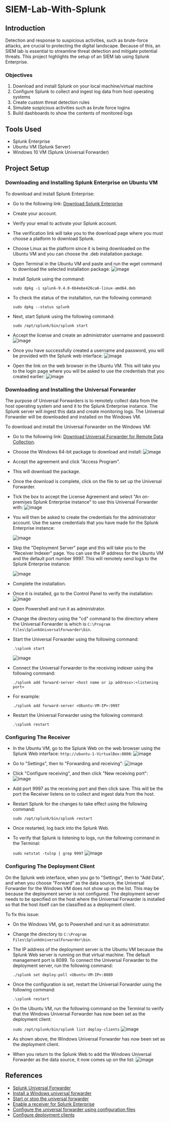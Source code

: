 # SIEM-Lab-With-Splunk

## Introduction

Detection and response to suspicious activities, such as brute-force attacks, are crucial to protecting the digital landscape. Because of this, an SIEM lab is essential to streamline threat detection and mitigate potential threats. This project highlights the setup of an SIEM lab using Splunk Enterprise.

### Objectives
1. Download and install Splunk on your local machine/virtual machine
2. Configure Splunk to collect and ingest log data from host operating systems
3. Create custom threat detection rules
4. Simulate suspicious activities such as brute force logins
5. Build dashboards to show the contents of monitored logs

## Tools Used
- Splunk Enterprise
- Ubuntu VM (Splunk Server)
- Windows 10 VM (Splunk Universal Forwarder)

## Project Setup

### Downloading and Installing Splunk Enterprise on Ubuntu VM

To download and install Splunk Enterprise:
- Go to the following link: <a href="https://www.splunk.com/en_us/download/splunk-enterprise.html">Download Splunk Enterprise</a>
- Create your account.
- Verify your email to activate your Splunk account.
- The verification link will take you to the download page where you must choose a platform to download Splunk.
- Choose Linux as the platform since it is being downloaded on the Ubuntu VM and you can choose the .deb installation package.
- Open Terminal in the Ubuntu VM and paste and run the wget command to download the selected installation package:
  ![image](https://github.com/user-attachments/assets/7e333cc9-6bc7-41f0-8b32-0f57be9e25b3)
- Install Splunk using the command:

  `sudo dpkg -i splunk-9.4.0-6b4ebe426ca6-linux-amd64.deb`
- To check the status of the installation, run the following command:

  `sudo dpkg --status splunk`
- Next, start Splunk using the following command:

  `sudo /opt/splunk/bin/splunk start`
- Accept the license and create an administrator username and password:
  ![image](https://github.com/user-attachments/assets/0db65ea8-7186-4372-a5e1-09f89b6c681f)
- Once you have successfully created a username and password, you will be provided with the Splunk web interface:
  ![image](https://github.com/user-attachments/assets/d26d2b33-d5c5-4d25-8c0c-a74ec02d3c3a)
- Open the link on the web browser in the Ubuntu VM. This will take you to the login page where you will be asked to use the credentials that you created earlier:
  ![image](https://github.com/user-attachments/assets/1df131f9-9885-4e75-8002-ef3b25ca8b4a)

### Downloading and Installing the Universal Forwarder

The purpose of Universal Forwarders is to remotely collect data from the host operating system and send it to the Splunk Enterprise instance. The Splunk server will ingest this data and create monitoring logs. The Universal Forwarder will be downloaded and installed on the Windows VM. 

To download and install the Universal Forwarder on the Windows VM:
- Go to the following link: <a href="https://www.splunk.com/en_us/download/universal-forwarder.html">Download Universal Forwarder for Remote Data Collection</a>.
- Choose the Windows 64-bit package to download and install:
  ![image](https://github.com/user-attachments/assets/bdf3292b-0124-4aec-9679-e4905714c487)
- Accept the agreement and click "Access Program".
- This will download the package.
- Once the download is complete, click on the file to set up the Universal Forwarder.
- Tick the box to accept the License Agreement and select "An on-premises Splunk Enterprise instance" to use this Universal Forwarder with:
  ![image](https://github.com/user-attachments/assets/9cd1f555-225a-4057-889c-a24c2512debe)
- You will then be asked to create the credentials for the administrator account. Use the same credentials that you have made for the Splunk Enterprise instance:

  ![image](https://github.com/user-attachments/assets/10284a29-d77a-4345-bce5-dcbc2a6d0477)
- Skip the "Deployment Server" page and this will take you to the "Receiver Indexer" page. You can use the IP address for the Ubuntu VM and the default port number 9997. This will remotely send logs to the Splunk Enterprise instance:

  ![image](https://github.com/user-attachments/assets/e243dbef-5d92-4404-9198-72ecec7f5a5e)
- Complete the installation.
- Once it is installed, go to the Control Panel to verify the installation:
  ![image](https://github.com/user-attachments/assets/aca0abef-cb16-4a6e-b8b3-4ffc2717849f)
- Open Powershell and run it as administrator.
- Change the directory using the "cd" command to the directory where the Universal Forwarder is which is `C:\Program Files\SplunkUniversalForwarder\bin`.
- Start the Universal Forwarder using the following command:

  `.\splunk start`

  ![image](https://github.com/user-attachments/assets/b641d0cc-68b5-4b0c-ba64-59d48cc46b83)

- Connect the Universal Forwarder to the receiving indexer using the following command:

  `./splunk add forward-server <host name or ip address>:<listening port>`
- For example:

  `./splunk add forward-server <Ubuntu-VM-IP>:9997`


- Restart the Universal Forwarder using the following command:

  `.\splunk restart`

### Configuring The Receiver

- In the Ubuntu VM, go to the Splunk Web on the web browser using the Splunk Web interface: `http://ubuntu-1-VirtualBox:8000`:
  ![image](https://github.com/user-attachments/assets/0cf3709e-ed67-4df3-919c-ea3bb11a1cf2)
- Go to "Settings", then to "Forwarding and receiving":
  ![image](https://github.com/user-attachments/assets/b692029b-233b-4265-af3e-69df581b5ff3)
- Click "Configure receiving", and then click "New receiving port":
  ![image](https://github.com/user-attachments/assets/3962cb88-ba0e-449b-88a6-5208c4e6cfeb)
- Add port 9997 as the receiving port and then click save. This will be the port the Receiver listens on to collect and ingest data from the host.
- Restart Splunk for the changes to take effect using the following command:

  `sudo /opt/splunk/bin/splunk restart`
- Once restarted, log back into the Splunk Web.
- To verify that Splunk is listening to logs, run the following command in the Terminal:

  `sudo netstat -tulnp | grep 9997`
  ![image](https://github.com/user-attachments/assets/9833eaea-7e90-46af-b33d-a3fc791587dc)

### Configuring The Deployment Client

On the Splunk web interface, when you go to "Settings", then to "Add Data", and when you choose "Forward" as the data source, the Universal Forwarder for the Windows VM does not show up on the list. This may be because the deployment server is not configured. The deployment server needs to be specified on the host where the Universal Forwarder is installed so that the host itself can be classified as a deployment client. 

To fix this issue:
- On the Windows VM, go to Powershell and run it as administrator.
- Change the directory to `C:\Program Files\SplunkUniversalForwarder\bin`.
- The IP address of the deployment server is the Ubuntu VM because the Splunk Web server is running on that virtual machine. The default management port is 8089. To connect the Universal Forwarder to the deployment server, run the following command:

  `./splunk set deploy-poll <Ubuntu-VM-IP>:8089`
- Once the configuration is set, restart the Universal Forwarder using the following command:

  `.\splunk restart`
- On the Ubuntu VM, run the following command on the Terminal to verify that the Windows Universal Forwarder has now been set as the deployment client:

  `sudo /opt/splunk/bin/splunk list deploy-clients`
  ![image](https://github.com/user-attachments/assets/2dc91a04-5179-4738-ad6f-a4058e230b25)
- As shown above, the Windows Universal Forwarder has now been set as the deployment client.
- When you return to the Splunk Web to add the Windows Universal Forwarder as the data source, it now comes up on the list:
  ![image](https://github.com/user-attachments/assets/256fdae5-65e4-4c6d-bc6b-b618c79c4f60)






  



  



  







## References
- <a href="https://www.splunk.com/en_us/blog/learn/splunk-universal-forwarder.html">Splunk Universal Forwarder</a> 
- <a href="https://docs.splunk.com/Documentation/Forwarder/9.4.0/Forwarder/InstallaWindowsuniversalforwarderfromaninstaller"> Install a Windows universal forwarder</a>
- <a href="https://docs.splunk.com/Documentation/Forwarder/9.4.0/Forwarder/Startorstoptheuniversalforwarder"> Start or stop the universal forwarder</a>
- <a href="https://docs.splunk.com/Documentation/Forwarder/9.4.0/Forwarder/Enableareceiver"> Enable a receiver for Splunk Enterprise</a>
- <a href="https://docs.splunk.com/Documentation/Forwarder/9.4.0/Forwarder/Configuretheuniversalforwarder"> Configure the universal forwarder using configuration files</a>
- <a href="https://docs.splunk.com/Documentation/Splunk/9.4.0/Updating/Configuredeploymentclients"> Configure deployment clients</a>

  
